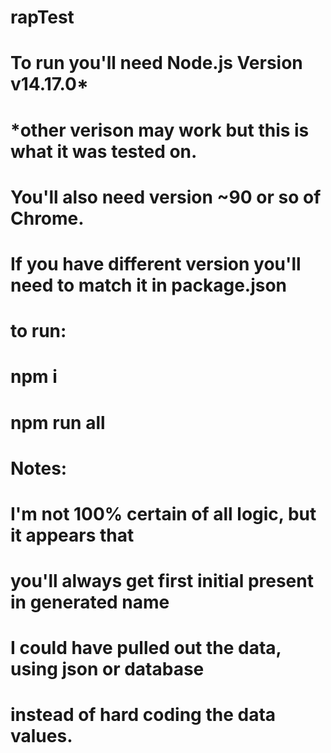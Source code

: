 # rapTest
# To run you'll need Node.js Version v14.17.0*
# *other verison may work but this is what it was tested on.
#
# You'll also need version ~90 or so of Chrome.
# If you have different version you'll need to match it in package.json
#
# to run:
# npm i
# npm run all
#
#
# Notes:
#
# I'm not 100% certain of all logic, but it appears that
# you'll always get first initial present in generated name
#
#
# I could have pulled out the data, using json or database
# instead of hard coding the data values. 